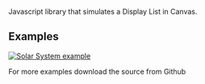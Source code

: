 Javascript library that simulates a Display List in Canvas.
<h2>Examples</h2>
<p><a href="http://experiments.72lions.com/CanvasDisplayList/solar-system/index.html" title="Solar System example"><img src="http://www.72lions.com/wp-content/uploads/2011/07/Screen-shot-2011-07-20-at-10.22.03-PM-150x150.png" title="Solar System example"></a></p>
<p>For more examples download the source from Github</p>